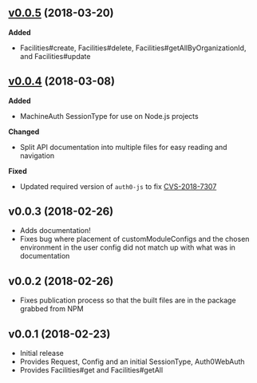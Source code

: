 ## [v0.0.5](http://github.com/ndustrialio/contxt-sdk-js/tree/v0.0.5) (2018-03-20)

**Added**
- Facilities#create, Facilities#delete, Facilities#getAllByOrganizationId, and Facilities#update

## [v0.0.4](http://github.com/ndustrialio/contxt-sdk-js/tree/v0.0.4) (2018-03-08)

**Added**
- MachineAuth SessionType for use on Node.js projects

**Changed**
- Split API documentation into multiple files for easy reading and navigation

**Fixed**
- Updated required version of `auth0-js` to fix [CVS-2018-7307](https://auth0.com/docs/security/bulletins/cve-2018-7307)

## v0.0.3 (2018-02-26)
- Adds documentation!
- Fixes bug where placement of customModuleConfigs and the chosen environment in the user config did not match up with what was in documentation

## v0.0.2 (2018-02-26)
- Fixes publication process so that the built files are in the package grabbed from NPM

## v0.0.1 (2018-02-23)
- Initial release
- Provides Request, Config and an initial SessionType, Auth0WebAuth
- Provides Facilities#get and Facilities#getAll

